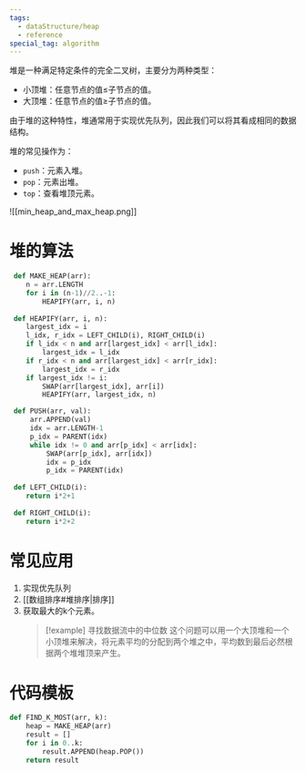 ```yaml
---
tags:
  - dataStructure/heap
  - reference
special_tag: algorithm
---
```

堆是一种满足特定条件的完全二叉树，主要分为两种类型：
- 小顶堆：任意节点的值$\le$子节点的值。
- 大顶堆：任意节点的值$\ge$子节点的值。

由于堆的这种特性，堆通常用于实现优先队列，因此我们可以将其看成相同的数据结构。

堆的常见操作为：
- `push`：元素入堆。
- `pop`：元素出堆。
- `top`：查看堆顶元素。

![[min_heap_and_max_heap.png]]

# 堆的算法

```python
 def MAKE_HEAP(arr):
	n = arr.LENGTH
	for i in (n-1)//2..-1:
		HEAPIFY(arr, i, n)
 
 def HEAPIFY(arr, i, n):
 	largest_idx = i
 	l_idx, r_idx = LEFT_CHILD(i), RIGHT_CHILD(i)
 	if l_idx < n and arr[largest_idx] < arr[l_idx]:
 		largest_idx = l_idx
 	if r_idx < n and arr[largest_idx] < arr[r_idx]:
 		largest_idx = r_idx
 	if largest_idx != i:
 		SWAP(arr[largest_idx], arr[i])
 		HEAPIFY(arr, largest_idx, n)

 def PUSH(arr, val):
	 arr.APPEND(val)
	 idx = arr.LENGTH-1
	 p_idx = PARENT(idx)
	 while idx != 0 and arr[p_idx] < arr[idx]:
		 SWAP(arr[p_idx], arr[idx])
		 idx = p_idx
		 p_idx = PARENT(idx)
 
 def LEFT_CHILD(i):
 	return i*2+1
 
 def RIGHT_CHILD(i):
 	return i*2+2
```

# 常见应用

1. 实现优先队列
2. [[数组排序#堆排序|排序]]
3. 获取最大的k个元素。
   > [!example] 寻找数据流中的中位数
   > 这个问题可以用一个大顶堆和一个小顶堆来解决，将元素平均的分配到两个堆之中，平均数到最后必然根据两个堆堆顶来产生。
# 代码模板

```python
def FIND_K_MOST(arr, k):
	heap = MAKE_HEAP(arr)
	result = []
	for i in 0..k:
		result.APPEND(heap.POP())
	return result
```
